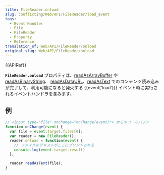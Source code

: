 ```yaml
---
title: FileReader.onload
slug: conflicting/Web/API/FileReader/load_event
tags:
  - Event Handler
  - File
  - FileReader
  - Property
  - Reference
translation_of: Web/API/FileReader/onload
original_slug: Web/API/FileReader/onload
---
```

{{APIRef}}

**`FileReader.onload`** プロパティは、[readAsArrayBuffer](/ja/docs/Web/API/FileReader/readAsArrayBuffer) や [readAsBinaryString](/ja/docs/Web/API/FileReader/readAsBinaryString)、 [readAsDataURL](/ja/docs/Web/API/FileReader/readAsDataURL)、[readAsText](/ja/docs/Web/API/FileReader/readAsText) でのコンテンツ読み込みが完了して、利用可能になると発火する {{event('load')}} イベント時に実行されるイベントハンドラを含みます。

## 例

```js
// <input type="file" onchange="onChange(event)"> からのコールバック
function onChange(event) {
  var file = event.target.files[0];
  var reader = new FileReader();
  reader.onload = function(event) {
    // ファイルのテキストがここにプリントされる
    console.log(event.target.result)
  };

  reader.readAsText(file);
}
```
